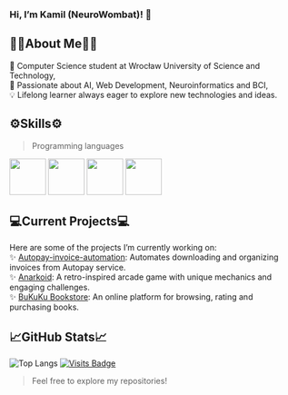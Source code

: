 ### Hi, I’m Kamil (NeuroWombat)! 👋

## 👨‍🔬About Me👨‍🔬
   🏫 Computer Science student at Wrocław University of Science and Technology,  
   🚀 Passionate about AI, Web Development, Neuroinformatics and BCI,  
   💡 Lifelong learner always eager to explore new technologies and ideas.  

## ⚙️Skills⚙️
> Programming languages

<img src="https://github.com/NeuroWombat/IMG/blob/main/cpp.png" height="64px"></img>  <img src="https://github.com/NeuroWombat/IMG/blob/main/Python.png" height="64px"></img>  <img src="https://github.com/NeuroWombat/IMG/blob/main/JS.png" height="64px"></img>  <img src="https://github.com/NeuroWombat/IMG/blob/main/PHP.png" height="64px"></img> 

## 💻Current Projects💻
Here are some of the projects I’m currently working on:  
   ✨ [Autopay-invoice-automation](https://github.com/NeuroWombat/Autopay-invoice-automation/tree/main): Automates downloading and organizing invoices from Autopay service.  
   ✨ [Anarkoid](https://github.com/NeuroWombat/Anarkoid): A retro-inspired arcade game with unique mechanics and engaging challenges.  
   ✨ [BuKuKu Bookstore](https://github.com/NeuroWombat/BuKuKu_Website): An online platform for browsing, rating and purchasing books.  

## 📈GitHub Stats📈
![Top Langs](https://github-readme-stats.vercel.app/api/top-langs/?username=NeuroWombat&layout=compact) 
[![Visits Badge](https://badges.pufler.dev/visits/NeuroWombat/NeuroWombat)](https://badges.pufler.dev)


> Feel free to explore my repositories!

